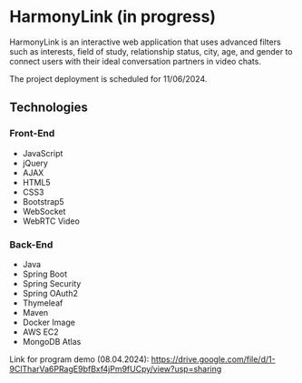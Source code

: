 # HarmonyLink (in progress)

HarmonyLink is an interactive web application that uses advanced filters such as interests, field of study, relationship status, city, age, and gender to connect users with their ideal conversation partners in video chats.

The project deployment is scheduled for 11/06/2024.

## Technologies

### Front-End
- JavaScript
- jQuery
- AJAX
- HTML5
- CSS3
- Bootstrap5
- WebSocket
- WebRTC Video

### Back-End
- Java
- Spring Boot
- Spring Security
- Spring OAuth2
- Thymeleaf
- Maven
- Docker Image
- AWS EC2
- MongoDB Atlas


Link for program demo (08.04.2024): https://drive.google.com/file/d/1-9ClTharVa6PRagE9bfBxf4jPm9fUCpy/view?usp=sharing
